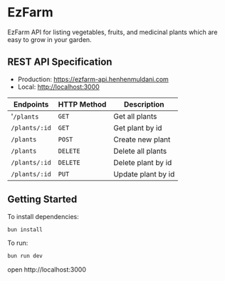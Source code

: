 # EzFarm

EzFarm API for listing vegetables, fruits, and medicinal plants which are easy to grow in your garden.

## REST API Specification

- Production: <https://ezfarm-api.henhenmuldani.com>
- Local: <http://localhost:3000>

| Endpoints     | HTTP Method | Description        |
| ------------- | ----------- | ------------------ |
| '`/plants`    | `GET`       | Get all plants     |
| `/plants/:id` | `GET`       | Get plant by id    |
| `/plants`     | `POST`      | Create new plant   |
| `/plants`     | `DELETE`    | Delete all plants  |
| `/plants/:id` | `DELETE`    | Delete plant by id |
| `/plants/:id` | `PUT`       | Update plant by id |

## Getting Started

To install dependencies:

```sh
bun install
```

To run:

```sh
bun run dev
```

open http://localhost:3000
